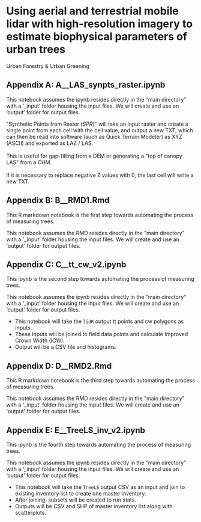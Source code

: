 # Using aerial and terrestrial mobile lidar with high-resolution imagery to estimate biophysical parameters of urban trees
Urban Forestry & Urban Greening

## Appendix A: A__LAS_synpts_raster.ipynb
This notebook assumes the ipynb resides directly in the “main directory” with a ‘_input’ folder housing the input files. We will create and use an ‘output’ folder for output files.

"Synthetic Points from Raster $(SPR)$" will take an input raster and create a single point from each cell with the cell value, and output a new TXT, which can then be read into software (such as Quick Terrain Modeler) as XYZ (ASCII) and exported as LAZ / LAS. 
<br><br>
This is useful for gap-filling from a DEM or generating a "top of canopy LAS" from a CHM.
<br><br>
If it is necessary to replace negative Z values with 0, the last cell will write a new TXT. 

## Appendix B: B__RMD1.Rmd
This R markdown notebook is the first step towards automating the process of measuring trees.

This notebook assumes the RMD resides directly in the "main directory" with a '\_input' folder housing the input files. We will create and use an 'output' folder for output files.

## Appendix C: C__tt_cw_v2.ipynb
This ipynb is the second step towards automating the process of measuring trees.

This notebook assumes the ipynb resides directly in the “main directory” with a ‘_input’ folder housing the input files. We will create and use an ‘output’ folder for output files.

- This notebook will take the `lidR` output tt points and cw polygons as inputs. 
- These inputs will be joined to field data points and calculate Improved Crown Width (ICW). 
- Output will be a CSV file and histograms. 

## Appendix D: D__RMD2.Rmd
This R markdown notebook is the third step towards automating the process of measuring trees.

This notebook assumes the RMD resides directly in the "main directory" with a '\_input' folder housing the input files. We will create and use an 'output' folder for output files.

## Appendix E: E__TreeLS_inv_v2.ipynb
This ipynb is the fourth step towards automating the process of measuring trees.

This notebook assumes the ipynb resides directly in the “main directory” with a ‘_input’ folder housing the input files. We will create and use an ‘output’ folder for output files.

- This notebook will take the `TreeLS` output CSV as an input and join to existing inventory list to create one master inventory. 
- After joining, subsets will be created to run stats. 
- Outputs will be CSV and SHP of master inventory list along with scatterplots. 

